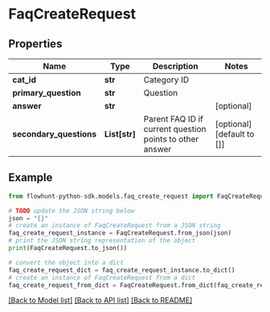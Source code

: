 # FaqCreateRequest


## Properties

Name | Type | Description | Notes
------------ | ------------- | ------------- | -------------
**cat_id** | **str** | Category ID | 
**primary_question** | **str** | Question | 
**answer** | **str** |  | [optional] 
**secondary_questions** | **List[str]** | Parent FAQ ID if current question points to other answer | [optional] [default to []]

## Example

```python
from flowhunt-python-sdk.models.faq_create_request import FaqCreateRequest

# TODO update the JSON string below
json = "{}"
# create an instance of FaqCreateRequest from a JSON string
faq_create_request_instance = FaqCreateRequest.from_json(json)
# print the JSON string representation of the object
print(FaqCreateRequest.to_json())

# convert the object into a dict
faq_create_request_dict = faq_create_request_instance.to_dict()
# create an instance of FaqCreateRequest from a dict
faq_create_request_from_dict = FaqCreateRequest.from_dict(faq_create_request_dict)
```
[[Back to Model list]](../README.md#documentation-for-models) [[Back to API list]](../README.md#documentation-for-api-endpoints) [[Back to README]](../README.md)


